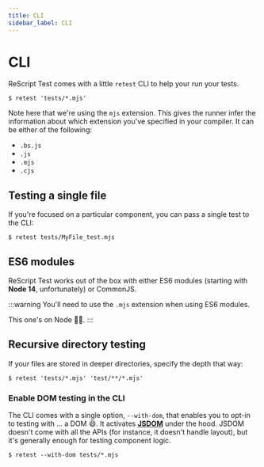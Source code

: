 ```yaml
---
title: CLI
sidebar_label: CLI
---
```


# CLI

ReScript Test comes with a little `retest` CLI to help your run your tests.

```console title="Console"
$ retest 'tests/*.mjs'
```

Note here that we're using the `mjs` extension. This gives the runner infer the information about which extension you've specified in your compiler. It can be either of the following:

- `.bs.js`
- `.js`
- `.mjs`
- `.cjs`

## Testing a single file

If you're focused on a particular component, you can pass a single test to the CLI:

```console title="Console"
$ retest tests/MyFile_test.mjs
```

## ES6 modules

ReScript Test works out of the box with either ES6 modules (starting with **Node 14**, unfortunately) or CommonJS.

:::warning
You'll need to use the `.mjs` extension when using ES6 modules.

This one's on Node 🤷‍♂️.
:::

## Recursive directory testing

If your files are stored in deeper directories, specify the depth that way:

```console title="Console"
$ retest 'tests/*.mjs' 'test/**/*.mjs'
```

### Enable DOM testing in the CLI

The CLI comes with a single option, `--with-dom`, that enables you to opt-in to testing with … a DOM 😄. It activates **[JSDOM](https://github.com/jsdom/jsdom)** under the hood. JSDOM doesn't come with all the APIs (for instance, it doesn't handle layout), but it's generally enough for testing component logic.

```console title="Console"
$ retest --with-dom tests/*.mjs
```
